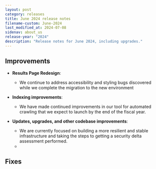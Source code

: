 ```yaml
---
layout: post
category: releases
title: June 2024 release notes
filename-custom: June-2024
last_modified_at: 2024-07-08
sidenav: about_us
release-year: "2024"
description: "Release notes for June 2024, including upgrades."
---
```

## Improvements

* **Results Page Redesign**: 
    * We continue to address accessibility and styling bugs discovered while we complete the migration to the new environment
    
    
	
    
* **Indexing improvements**:
    * We have made continued improvements in our tool for automated crawling that we expect to launch by the end of the fiscal year.


      
* **Updates, upgrades, and other codebase improvements**: 
  * We are currently focused on building a more resilient and stable infrastructure and taking the steps to getting a security delta assessment performed.
  *

## Fixes

